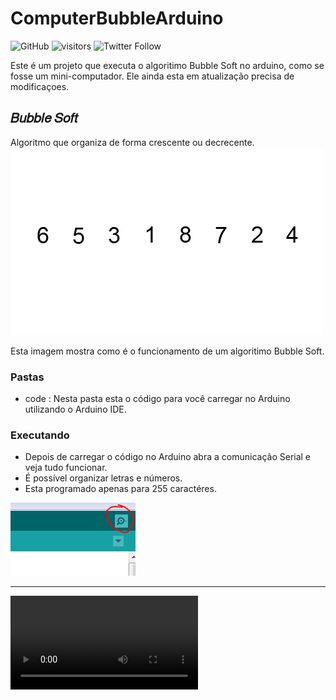 # ComputerBubbleArduino

![GitHub](https://img.shields.io/github/license/samuelllr/ComputerBubbleArduino)
![visitors](https://visitor-badge.glitch.me/badge?page_id=samuelllr/ComputerBubbleArduino)
![Twitter Follow](https://img.shields.io/twitter/follow/Samuelllr_htcod?style=social)

Este é um projeto que executa o algoritimo Bubble Soft no arduino, como se fosse um mini-computador. Ele ainda esta em atualização precisa de modificaçoes.

## 𝐵𝑢𝑏𝑏𝑙𝑒 𝑆𝑜𝑓𝑡

Algoritmo que organiza de forma crescente ou decrecente.
<img src="bsi.gif"/>

Esta imagem mostra como é o funcionamento de um algoritimo Bubble Soft.

### Pastas

- code : Nesta pasta esta o código para você carregar no Arduino utilizando o Arduino IDE.

### Executando 

- Depois de carregar o código no Arduino abra a comunicação Serial e veja tudo funcionar.
- É possível organizar letras e números.
- Esta programado apenas para 255 caractéres.

<img src="saimg.PNG"/>

**********

<video href="https://shamky.000webhostapp.com/video/video.mp4"></video>